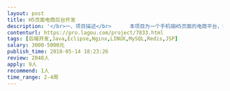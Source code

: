 ```yaml
---                
layout: post       
title: H5页面电商后台开发           
description: '</br>一、项目描述</br>      本项目为一个手机端H5页面的电商平台，提供云资源租用功能，按不同时间周期收取租费。</br>二、主要功能点</br>      1、首页商品选择及购买（资源租用）</br>      2、对接第三方支付，完成下单支付功能</br>      3、购买资源的订单查询、充值/取现查询、个人中心、邀请注册、邀请注册奖励及查询</br> 三、目前进展</br>      页面UI设计、前端切图已完成，后台技术负责人已完成框架搭建并开发部分模块，以上功能点需要补充人手合作完成。</br> 四、人员要求</br>       公司在中关村人民大学附近，最好是北京的技术牛人，方便见面沟通，时间2~3周完成。</br>'     
contenturl: https://pro.lagou.com/project/7833.html      
tags: [后端开发,Java,Eclipse,Nginx,LINUX,MySQL,Redis,JSP]            
salary: 3000-5000元          
publish_time: 2018-05-14 18:23:26         
review: 2048人                   
apply: 9人                   
recommend: 1人                   
time_range: 2-4周              
---                 
```

